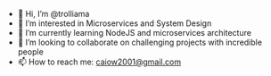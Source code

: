 - 👋 Hi, I’m @trolliama
- 👀 I’m interested in Microservices and System Design
- 🌱 I’m currently learning NodeJS and microservices architecture
- 💞️ I’m looking to collaborate on challenging projects with incredible people
- 📫 How to reach me: caiow2001@gmail.com

<!---
trolliama/trolliama is a ✨ special ✨ repository because its `README.md` (this file) appears on your GitHub profile.
You can click the Preview link to take a look at your changes.
--->
